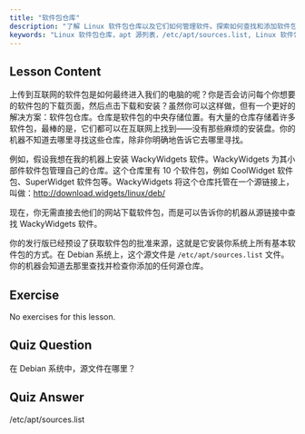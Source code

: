 ```yaml
---
title: "软件包仓库"
description: "了解 Linux 软件包仓库以及它们如何管理软件。探索如何查找和添加软件包源，例如 /etc/apt/sources.list，以便轻松安装。"
keywords: "Linux 软件包仓库，apt 源列表，/etc/apt/sources.list, Linux 软件包，Linux 初学者，Linux 教程，软件包管理"
---
```


## Lesson Content

上传到互联网的软件包是如何最终进入我们的电脑的呢？你是否会访问每个你想要的软件包的下载页面，然后点击下载和安装？虽然你可以这样做，但有一个更好的解决方案：软件包仓库。仓库是软件包的中央存储位置。有大量的仓库存储着许多软件包，最棒的是，它们都可以在互联网上找到——没有那些麻烦的安装盘。你的机器不知道去哪里寻找这些仓库，除非你明确地告诉它去哪里寻找。

例如，假设我想在我的机器上安装 WackyWidgets 软件。WackyWidgets 为其小部件软件包管理自己的仓库。这个仓库里有 10 个软件包，例如 CoolWidget 软件包、SuperWidget 软件包等。WackyWidgets 将这个仓库托管在一个源链接上，叫做：<http://download.widgets/linux/deb/>

现在，你无需直接去他们的网站下载软件包，而是可以告诉你的机器从源链接中查找 WackyWidgets 软件。

你的发行版已经预设了获取软件包的批准来源，这就是它安装你系统上所有基本软件包的方式。在 Debian 系统上，这个源文件是 `/etc/apt/sources.list` 文件。你的机器会知道去那里查找并检查你添加的任何源仓库。

## Exercise

No exercises for this lesson.

## Quiz Question

在 Debian 系统中，源文件在哪里？

## Quiz Answer

/etc/apt/sources.list
